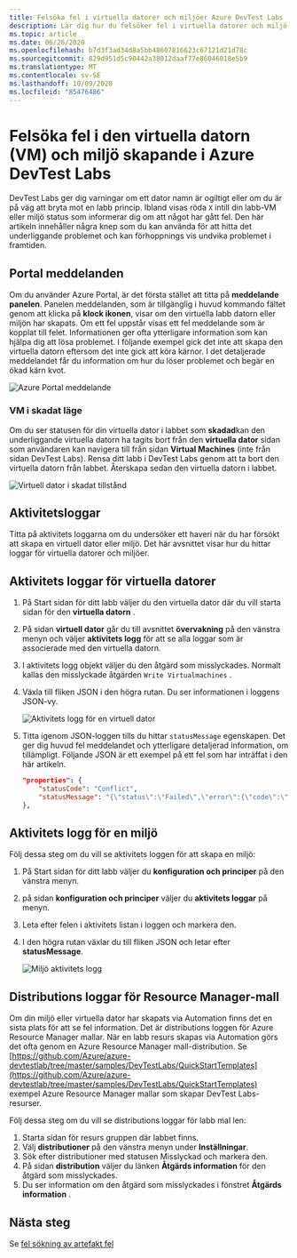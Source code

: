 ```yaml
---
title: Felsöka fel i virtuella datorer och miljöer Azure DevTest Labs
description: Lär dig hur du felsöker fel i virtuella datorer och miljö skapande i Azure DevTest Labs.
ms.topic: article
ms.date: 06/26/2020
ms.openlocfilehash: b7d3f3ad34d8a5bb48607816623c67121d21d78c
ms.sourcegitcommit: 829d951d5c90442a38012daaf77e86046018e5b9
ms.translationtype: MT
ms.contentlocale: sv-SE
ms.lasthandoff: 10/09/2020
ms.locfileid: "85476486"
---
```

# <a name="troubleshoot-virtual-machine-vm-and-environment-creation-failures-in-azure-devtest-labs"></a>Felsöka fel i den virtuella datorn (VM) och miljö skapande i Azure DevTest Labs
DevTest Labs ger dig varningar om ett dator namn är ogiltigt eller om du är på väg att bryta mot en labb princip. Ibland visas röda `X` intill din labb-VM eller miljö status som informerar dig om att något har gått fel.  Den här artikeln innehåller några knep som du kan använda för att hitta det underliggande problemet och kan förhoppnings vis undvika problemet i framtiden.

## <a name="portal-notifications"></a>Portal meddelanden
Om du använder Azure Portal, är det första stället att titta på **meddelande panelen**.  Panelen meddelanden, som är tillgänglig i huvud kommando fältet genom att klicka på **klock ikonen**, visar om den virtuella labb datorn eller miljön har skapats.  Om ett fel uppstår visas ett fel meddelande som är kopplat till felet. Informationen ger ofta ytterligare information som kan hjälpa dig att lösa problemet. I följande exempel gick det inte att skapa den virtuella datorn eftersom det inte gick att köra kärnor. I det detaljerade meddelandet får du information om hur du löser problemet och begär en ökad kärn kvot.

![Azure Portal meddelande](./media/troubleshoot-vm-environment-creation-failures/portal-notification.png)

### <a name="vm-in-corruption-state"></a>VM i skadat läge
Om du ser statusen för din virtuella dator i labbet som **skadad**kan den underliggande virtuella datorn ha tagits bort från den **virtuella dator** sidan som användaren kan navigera till från sidan **Virtual Machines** (inte från sidan DevTest Labs). Rensa ditt labb i DevTest Labs genom att ta bort den virtuella datorn från labbet. Återskapa sedan den virtuella datorn i labbet. 

![Virtuell dator i skadat tillstånd](./media/troubleshoot-vm-environment-creation-failures/vm-corrupted-state.png)



## <a name="activity-logs"></a>Aktivitetsloggar
Titta på aktivitets loggarna om du undersöker ett haveri när du har försökt att skapa en virtuell dator eller miljö. Det här avsnittet visar hur du hittar loggar för virtuella datorer och miljöer.

## <a name="activity-logs-for-virtual-machines"></a>Aktivitets loggar för virtuella datorer

1. På Start sidan för ditt labb väljer du den virtuella dator där du vill starta sidan för den **virtuella datorn** .
2. På sidan **virtuell dator** går du till avsnittet **övervakning** på den vänstra menyn och väljer **aktivitets logg** för att se alla loggar som är associerade med den virtuella datorn.
3. I aktivitets logg objekt väljer du den åtgärd som misslyckades. Normalt kallas den misslyckade åtgärden `Write Virtualmachines` .
4. Växla till fliken JSON i den högra rutan. Du ser informationen i loggens JSON-vy.

    ![Aktivitets logg för en virtuell dator](./media/troubleshoot-vm-environment-creation-failures/vm-activity-log.png)
5. Titta igenom JSON-loggen tills du hittar `statusMessage` egenskapen. Det ger dig huvud fel meddelandet och ytterligare detaljerad information, om tillämpligt. Följande JSON är ett exempel på ett fel som har inträffat i den här artikeln.

    ```json
    "properties": {
        "statusCode": "Conflict",
        "statusMessage": "{\"status\":\"Failed\",\"error\":{\"code\":\"ResourceDeploymentFailure\",\"message\":\"The resource operation completed with terminal provisioning state 'Failed'.\",\"details\":[{\"code\":\"OperationNotAllowed\",\"message\":\"Operation results in exceeding quota limits of Core. Maximum allowed: 100, Current in use: 100, Additional requested: 8. Please read more about quota increase at https://aka.ms/corequotaincrease.\"}]}}",
    },
    ```

## <a name="activity-log-for-an-environment"></a>Aktivitets logg för en miljö

Följ dessa steg om du vill se aktivitets loggen för att skapa en miljö:

1. På Start sidan för ditt labb väljer du **konfiguration och principer** på den vänstra menyn.
2. på sidan **konfiguration och principer** väljer du **aktivitets loggar** på menyn.
3. Leta efter felen i aktivitets listan i loggen och markera den.
4. I den högra rutan växlar du till fliken JSON och letar efter **statusMessage**.

    ![Miljö aktivitets logg](./media/troubleshoot-vm-environment-creation-failures/envirionment-activity-log.png)

## <a name="resource-manager-template-deployment-logs"></a>Distributions loggar för Resource Manager-mall
Om din miljö eller virtuella dator har skapats via Automation finns det en sista plats för att se fel information. Det är distributions loggen för Azure Resource Manager mallar. När en labb resurs skapas via Automation görs det ofta genom en Azure Resource Manager mall-distribution. Se [https://github.com/Azure/azure-devtestlab/tree/master/samples/DevTestLabs/QuickStartTemplates](https://github.com/Azure/azure-devtestlab/tree/master/samples/DevTestLabs/QuickStartTemplates) exempel Azure Resource Manager mallar som skapar DevTest Labs-resurser.

Följ dessa steg om du vill se distributions loggar för labb mal len:

1. Starta sidan för resurs gruppen där labbet finns.
2. Välj **distributioner** på den vänstra menyn under **Inställningar**.
3. Sök efter distributioner med statusen Misslyckad och markera den.
4. På sidan **distribution** väljer du länken **Åtgärds information** för den åtgärd som misslyckades.
5. Du ser information om den åtgärd som misslyckades i fönstret **Åtgärds information** .

## <a name="next-steps"></a>Nästa steg
Se [fel sökning av artefakt fel](devtest-lab-troubleshoot-artifact-failure.md)
